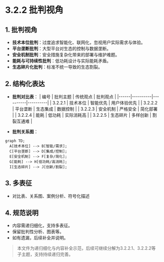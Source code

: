 # 3.2.2 批判视角

## 1. 批判视角

- **技术本位批判**：过度追求智能化、联网化，忽视用户实际需求与体验。
- **平台垄断批判**：大型平台对生态的控制与数据垄断。
- **安全机制批判**：安全措施复杂化带来的部署与维护难题。
- **能耗与可持续性批判**：低功耗设计与实际能耗矛盾。
- **生态碎片化批判**：标准不统一导致的生态割裂。

## 2. 结构化表达

- **批判对比表**：
| 编号 | 批判主题 | 传统观点 | 批判观点 |
|------|----------|----------|----------|
| 3.2.2.1 | 技术本位 | 智能优先 | 用户体验优先 |
| 3.2.2.2 | 平台垄断 | 生态集成 | 数据控制 |
| 3.2.2.3 | 安全机制 | 严格安全 | 简化部署 |
| 3.2.2.4 | 能耗 | 低功耗 | 实际消耗高 |
| 3.2.2.5 | 生态碎片 | 多样创新 | 割裂互通难 |

- **批判关系图**：

```mermaid
graph TD;
  A[技术本位] --> B[智能/需求];
  C[平台垄断] --> D[集成/控制];
  E[安全机制] --> F[复杂/简化];
  G[能耗] --> H[低功耗/高消耗];
  I[生态碎片] --> J[创新/割裂];
```

## 3. 多表征

- 对比表、关系图、案例分析、符号化描述

## 4. 规范说明

- 内容需递归细化，支持多表征。
- 保留批判性分析、图表等。
- 如有遗漏，后续补全并说明。

> 本文件为递归细化与内容补全示范，后续可继续分解为3.2.2.1、3.2.2.2等子主题，支持持续递归完善。
